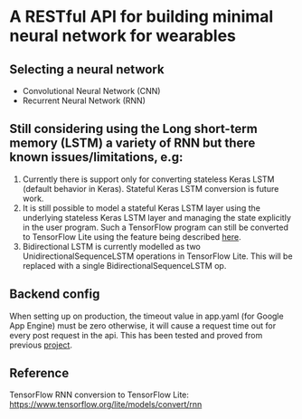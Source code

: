 # A RESTful API for building minimal neural network for wearables

## Selecting a neural network
- Convolutional Neural Network (CNN)
- Recurrent Neural Network (RNN)


## Still considering using the Long short-term memory (LSTM) a variety of RNN but there known issues/limitations, e.g:

1. Currently there is support only for converting stateless Keras LSTM (default behavior in Keras). Stateful Keras LSTM conversion is future work.
2. It is still possible to model a stateful Keras LSTM layer using the underlying stateless Keras LSTM layer and managing the state explicitly in the user program. Such a TensorFlow program can still be converted to TensorFlow Lite using the feature being described [here](https://www.tensorflow.org/lite/models/convert/rnn).
3. Bidirectional LSTM is currently modelled as two UnidirectionalSequenceLSTM operations in TensorFlow Lite. This will be replaced with a single BidirectionalSequenceLSTM op.

## Backend config

When setting up on production, the timeout value in app.yaml (for Google App Engine) must be zero otherwise, it will cause a request time out for every post request in the api. This has been tested and proved from previous [project](https://github.com/xtnctx/bfrbsys/tree/main/website).

## Reference
TensorFlow RNN conversion to TensorFlow Lite: https://www.tensorflow.org/lite/models/convert/rnn
